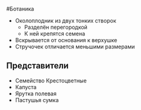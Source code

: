 #Ботаника 
- Околоплодник из двух тонких створок
	- Разделён перегородкой 
	- К ней крепятся семена 
- Вскрывается от основания к верхушке
- Стручочек отличается меньшими размерами 
## Представители
- Семейство Крестоцветные 
- Капуста
- Ярутка полевая
- Пастушья сумка 
  
